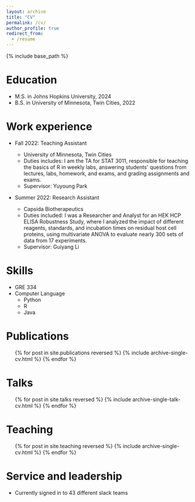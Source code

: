 ```yaml
---
layout: archive
title: "CV"
permalink: /cv/
author_profile: true
redirect_from:
  - /resume
---
```


{% include base_path %}

Education
======
* M.S. in Johns Hopkins University, 2024
* B.S. in University of Minnesota, Twin Cities, 2022

Work experience
======
* Fall 2022: Teaching Assistant
  * University of Minnesota, Twin Cities
  * Duties includes: I am the TA for STAT 3011, responsible for teaching the basics of R in weekly labs, answering students' questions from lectures, labs, homework, and exams, and grading assignments and exams.
  * Supervisor: Yuyoung Park

* Summer 2022: Research Assistant
  * Capsida Biotherapeutics
  * Duties included: I was a Researcher and Analyst for an HEK HCP ELISA Robustness Study, where I analyzed the impact of different reagents, standards, and incubation times on residual host cell proteins, using multivariate ANOVA to evaluate nearly 300 sets of data from 17 experiments.
  * Supervisor: Guiyang Li
  
Skills
======
* GRE 334
* Computer Language
  * Python
  * R
  * Java

Publications
======
  <ul>{% for post in site.publications reversed %}
    {% include archive-single-cv.html %}
  {% endfor %}</ul>
  
Talks
======
  <ul>{% for post in site.talks reversed %}
    {% include archive-single-talk-cv.html  %}
  {% endfor %}</ul>
  
Teaching
======
  <ul>{% for post in site.teaching reversed %}
    {% include archive-single-cv.html %}
  {% endfor %}</ul>
  
Service and leadership
======
* Currently signed in to 43 different slack teams
